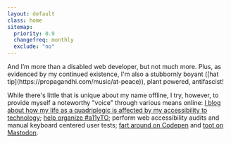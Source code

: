 ```yaml
---
layout: default
class: home
sitemap:
  priority: 0.9
  changefreq: monthly
  exclude: "no"
---
```


<p class="lede">And I’m more than a disabled web developer, but not much more. Plus, as evidenced by my continued existence, I'm also a stubbornly boyant ([hat tip](https://propagandhi.com/music/at-peace)), plant powered, antifascist!</p>

While there's little that is unique about my name offline, I try, however, to provide myself a noteworthy "voice" through various means online: [I blog about how my life as a quadriplegic is affected by my accessibility to technology](https://abledaccess.com); [help organize #a11yTO](http://a11yto.com); perform web accessibility audits and manual keyboard centered user tests; [fart around on Codepen](https://codepen.io/johnnydaux) and <a rel="me" href="https://mastodon.social/@johnnydaux">toot on Mastodon</a>.
